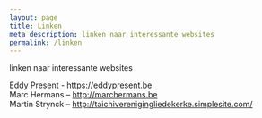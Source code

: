 ```yaml
---
layout: page
title: Linken
meta_description: linken naar interessante websites
permalink: /linken
---
```


linken naar interessante websites

Eddy Present - https://eddypresent.be  
Marc Hermans – http://marchermans.be  
Martin Strynck – http://taichiverenigingliedekerke.simplesite.com/  




